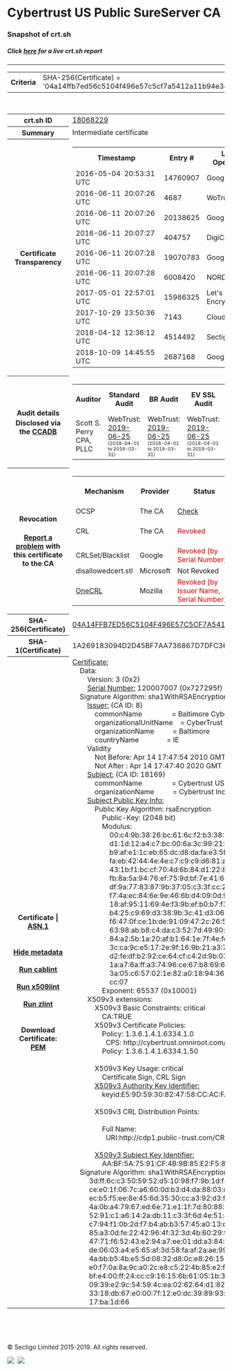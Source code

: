 # Cybertrust US Public SureServer CA
### Snapshot of crt.sh
##### Click [here](https://crt.sh/?q=04A14FFB7ED56C5104F496E57C5CF7A5412A11B94E34A5D25FA558302707F6B0) for a live crt.sh report

---
<!DOCTYPE HTML PUBLIC "-//W3C//DTD HTML 4.0 Transitional//EN">
<HTML>

<BODY>

<TABLE>
  <TR>
    <TH class="outer">Criteria</TH>
    <TD class="outer">SHA-256(Certificate) = '04a14ffb7ed56c5104f496e57c5cf7a5412a11b94e34a5d25fa558302707f6b0'</TD>
  </TR>
</TABLE>
<BR>
<TABLE>
  <TR>
    <TH class="outer">crt.sh ID</TH>
    <TD class="outer"><A href="?id=18068229">18068229</A></TD>
  </TR>
  <TR>
    <TH class="outer">Summary</TH>
    <TD class="outer">Intermediate certificate</TD>
  </TR>
  <TR>
    <TH class="outer">Certificate<BR>Transparency</TH>
    <TD class="outer">
<TABLE class="options" style="margin-left:0px">
  <TR>
    <TH>Timestamp</TH>
    <TH>Entry #</TH>
    <TH>Log Operator</TH>
    <TH>Log URL</TH>
  </TR>
  <TR>
    <TD>2016-05-04&nbsp; <FONT class="small">20:53:31 UTC</FONT></TD>
    <TD>14760907</TD>
    <TD>Google</TD>
    <TD>https://ct.googleapis.com/rocketeer</TD>
  </TR>
  <TR>
    <TD>2016-06-11&nbsp; <FONT class="small">20:07:26 UTC</FONT></TD>
    <TD>4687</TD>
    <TD>WoTrus</TD>
    <TD>https://ctlog.wosign.com</TD>
  </TR>
  <TR>
    <TD>2016-06-11&nbsp; <FONT class="small">20:07:26 UTC</FONT></TD>
    <TD>20138625</TD>
    <TD>Google</TD>
    <TD>https://ct.googleapis.com/pilot</TD>
  </TR>
  <TR>
    <TD>2016-06-11&nbsp; <FONT class="small">20:07:27 UTC</FONT></TD>
    <TD>404757</TD>
    <TD>DigiCert</TD>
    <TD>https://ct1.digicert-ct.com/log</TD>
  </TR>
  <TR>
    <TD>2016-06-11&nbsp; <FONT class="small">20:07:28 UTC</FONT></TD>
    <TD>19070783</TD>
    <TD>Google</TD>
    <TD>https://ct.googleapis.com/aviator</TD>
  </TR>
  <TR>
    <TD>2016-06-11&nbsp; <FONT class="small">20:07:28 UTC</FONT></TD>
    <TD>6008420</TD>
    <TD>NORDUnet</TD>
    <TD>https://plausible.ct.nordu.net</TD>
  </TR>
  <TR>
    <TD>2017-05-01&nbsp; <FONT class="small">22:57:01 UTC</FONT></TD>
    <TD>15986325</TD>
    <TD>Let's Encrypt</TD>
    <TD>https://clicky.ct.letsencrypt.org</TD>
  </TR>
  <TR>
    <TD>2017-10-29&nbsp; <FONT class="small">23:50:36 UTC</FONT></TD>
    <TD>7143</TD>
    <TD>Cloudflare</TD>
    <TD>https://ct.cloudflare.com/logs/nimbus2020</TD>
  </TR>
  <TR>
    <TD>2018-04-12&nbsp; <FONT class="small">12:36:12 UTC</FONT></TD>
    <TD>4514492</TD>
    <TD>Sectigo</TD>
    <TD>https://dodo.ct.comodo.com</TD>
  </TR>
  <TR>
    <TD>2018-10-09&nbsp; <FONT class="small">14:45:55 UTC</FONT></TD>
    <TD>2687168</TD>
    <TD>Google</TD>
    <TD>https://ct.googleapis.com/logs/argon2020</TD>
  </TR>
</TABLE>
    </TD>
  </TR>
  <TR>
    <TH class="outer">Audit details<BR>
      <DIV class="small" style="padding-top:3px">Disclosed via the
        <A href="//ccadb-public.secure.force.com/mozilla/PublicAllIntermediateCerts" target="_blank">CCADB</A></DIV>
    </TH>
    <TD class="outer">
<TABLE class="options" style="margin-left:0px">
  <TR>
    <TH>Auditor</TH>
    <TH>Standard Audit</TH>
    <TH>BR Audit</TH>
    <TH>EV SSL Audit</TH>
    <TH>Documents</TH>
    <TH>CCADB</TH>
    <TH>Root Owner / Certificate</TH>
  </TR>
  <TR>
    <TD style="vertical-align:middle">Scott S. Perry CPA, PLLC</TD>
    <TD>WebTrust:
      <A href="https://www.cpacanada.ca/generichandlers/CPACHandler.ashx?attachmentid=230845" target="_blank">2019-06-25</A>
      <BR><FONT style="font-size:8pt">(2018-04-01 to 2019-03-31)</FONT></TD>
    <TD>WebTrust:
      <A href="https://www.cpacanada.ca/generichandlers/CPACHandler.ashx?attachmentid=230846" target="_blank">2019-06-25</A>
      <BR><FONT style="font-size:8pt">(2018-04-01 to 2019-03-31)</FONT></TD>
    <TD>WebTrust:
      <A href="https://www.cpacanada.ca/generichandlers/CPACHandler.ashx?attachmentid=230847" target="_blank">2019-06-25</A>
      <BR><FONT style="font-size:8pt">(2018-04-01 to 2019-03-31)</FONT></TD>
    <TD>
      <A href="https://content.digicert.com/wp-content/uploads/2019/04/DigiCert_CP_v418.pdf" target="blank">CP</A>
      <A href="https://content.digicert.com/wp-content/uploads/2019/04/DigiCert_CPS_v418.pdf" target="blank">CPS</A>
    </TD>
    <TD><A href="//ccadb.force.com/001o000000dOceGAAS" target="_blank">001o000000dOceGAAS</A></TD>
    <TD><A href="/?id=76">DigiCert</A></TD>
  </TR>
</TABLE>
    </TD>
  </TR>
  <TR>
    <TH class="outer">Revocation<BR><BR>
      <DIV class="small" style="padding-top:3px"><A href="?id=18068229&opt=problemreporting">Report a problem</A> with<BR>this certificate to the CA</DIV></TH>
    <TD class="outer">
      <TABLE class="options" style="margin-left:0px">
        <TR>
          <TH>Mechanism</TH>
          <TH>Provider</TH>
          <TH>Status</TH>
          <TH>Revocation Date</TH>
          <TH>Last Observed in CRL</TH>
          <TH>Last Checked <SPAN style="color:#CC0000;vertical-align:middle;font-size:70%;font-weight:normal">(Error)</SPAN></TH>
        </TR>
        <TR>
          <TD>OCSP</TD>
          <TD>The CA</TD>
          <TD><A href="?id=18068229&opt=ocsp">Check</A></TD>
          <TD><SPAN style="color:#888888">?</SPAN></TD>
          <TD><SPAN style="color:#888888">n/a</SPAN></TD>
          <TD><SPAN style="color:#888888">?</SPAN></TD>
        </TR>
        <TR>
          <TD>CRL</TD>
          <TD>The CA</TD>
          <TD><SPAN style="color:#CC0000">Revoked</SPAN></TD><TD>2018-05-01&nbsp; <FONT class="small">17:17:38 UTC</FONT></TD><TD>2019-11-27&nbsp; <FONT class="small">00:33:19 UTC</FONT></TD><TD>2019-12-04&nbsp; <FONT class="small">20:05:09 UTC</FONT></TD>
        </TR>
        <TR>
          <TD>CRLSet/Blacklist</TD>
          <TD>Google</TD>
          <TD><SPAN style="color:#CC0000">Revoked [by Serial Number]</SPAN></TD>
          <TD><SPAN style="color:#888888">n/a</SPAN></TD>
          <TD><SPAN style="color:#888888">n/a</SPAN></TD>
          <TD><SPAN style="color:#888888">n/a</SPAN></TD>
        </TR>
        <TR>
          <TD>disallowedcert.stl</TD>
          <TD>Microsoft</TD>
          <TD>Not Revoked</TD>
          <TD><SPAN style="color:#888888">n/a</SPAN></TD>
          <TD><SPAN style="color:#888888">n/a</SPAN></TD>
          <TD><SPAN style="color:#888888">n/a</SPAN></TD>
        </TR>
        <TR>
          <TD><A href="/mozilla-onecrl" target="_blank">OneCRL</A></TD>
          <TD>Mozilla</TD>
          <TD><SPAN style="color:#CC0000">Revoked [by Issuer Name, Serial Number]</SPAN></TD><TD>2018-05-30&nbsp; <FONT class="small">12:35:03 UTC</FONT></TD>
          <TD><SPAN style="color:#888888">n/a</SPAN></TD>
          <TD><SPAN style="color:#888888">n/a</SPAN></TD>
        </TR>
      </TABLE>
    </TD>
  </TR>
  <TR>
    <TH class="outer">SHA-256(Certificate)</TH>
    <TD class="outer"><A href="//censys.io/certificates/04a14ffb7ed56c5104f496e57c5cf7a5412a11b94e34a5d25fa558302707f6b0">04A14FFB7ED56C5104F496E57C5CF7A5412A11B94E34A5D25FA558302707F6B0</A></TD>
  </TR>
  <TR>
    <TH class="outer">SHA-1(Certificate)</TH>
    <TD class="outer">1A269183094D2D45BF7AA736867D7DFC363D7385</TD>
  </TR>
  <TR>
    <TH class="outer">Certificate | <A href="?asn1=18068229">ASN.1</A>
      <SPAN class="small"><BR>
      <BR><BR><A href="?id=18068229&opt=nometadata">Hide metadata</A>
      <BR><BR><A href="?id=18068229&opt=cablint">Run cablint</A>
      <BR><BR><A href="?id=18068229&opt=x509lint">Run x509lint</A>
      <BR><BR><A href="?id=18068229&opt=zlint">Run zlint</A>
      <BR><BR><BR>Download Certificate: <A href="?d=18068229">PEM</A>
      </SPAN>
    </TH>
    <TD class="text"><A href="?d=18068229">Certificate:</A><BR>&nbsp;&nbsp;&nbsp;&nbsp;Data:<BR>&nbsp;&nbsp;&nbsp;&nbsp;&nbsp;&nbsp;&nbsp;&nbsp;Version:&nbsp;3&nbsp;(0x2)<BR>&nbsp;&nbsp;&nbsp;&nbsp;&nbsp;&nbsp;&nbsp;&nbsp;<A href="?serial=0727295f">Serial&nbsp;Number:</A>&nbsp;120007007&nbsp;(0x727295f)<BR>&nbsp;&nbsp;&nbsp;&nbsp;Signature&nbsp;Algorithm:&nbsp;sha1WithRSAEncryption<BR>&nbsp;&nbsp;&nbsp;&nbsp;&nbsp;&nbsp;&nbsp;&nbsp;<A href="?caid=8">Issuer:</A> <SPAN class="small">(CA ID: 8)</SPAN><BR>&nbsp;&nbsp;&nbsp;&nbsp;&nbsp;&nbsp;&nbsp;&nbsp;&nbsp;&nbsp;&nbsp;&nbsp;commonName&nbsp;&nbsp;&nbsp;&nbsp;&nbsp;&nbsp;&nbsp;&nbsp;&nbsp;&nbsp;&nbsp;&nbsp;&nbsp;&nbsp;&nbsp;&nbsp;=&nbsp;Baltimore&nbsp;CyberTrust&nbsp;Root<BR>&nbsp;&nbsp;&nbsp;&nbsp;&nbsp;&nbsp;&nbsp;&nbsp;&nbsp;&nbsp;&nbsp;&nbsp;organizationalUnitName&nbsp;&nbsp;&nbsp;&nbsp;=&nbsp;CyberTrust<BR>&nbsp;&nbsp;&nbsp;&nbsp;&nbsp;&nbsp;&nbsp;&nbsp;&nbsp;&nbsp;&nbsp;&nbsp;organizationName&nbsp;&nbsp;&nbsp;&nbsp;&nbsp;&nbsp;&nbsp;&nbsp;&nbsp;&nbsp;=&nbsp;Baltimore<BR>&nbsp;&nbsp;&nbsp;&nbsp;&nbsp;&nbsp;&nbsp;&nbsp;&nbsp;&nbsp;&nbsp;&nbsp;countryName&nbsp;&nbsp;&nbsp;&nbsp;&nbsp;&nbsp;&nbsp;&nbsp;&nbsp;&nbsp;&nbsp;&nbsp;&nbsp;&nbsp;&nbsp;=&nbsp;IE<BR>&nbsp;&nbsp;&nbsp;&nbsp;&nbsp;&nbsp;&nbsp;&nbsp;Validity<BR>&nbsp;&nbsp;&nbsp;&nbsp;&nbsp;&nbsp;&nbsp;&nbsp;&nbsp;&nbsp;&nbsp;&nbsp;Not&nbsp;Before:&nbsp;Apr&nbsp;14&nbsp;17:47:54&nbsp;2010&nbsp;GMT<BR>&nbsp;&nbsp;&nbsp;&nbsp;&nbsp;&nbsp;&nbsp;&nbsp;&nbsp;&nbsp;&nbsp;&nbsp;Not&nbsp;After&nbsp;:&nbsp;Apr&nbsp;14&nbsp;17:47:40&nbsp;2020&nbsp;GMT<BR>&nbsp;&nbsp;&nbsp;&nbsp;&nbsp;&nbsp;&nbsp;&nbsp;<A href="?caid=18169">Subject:</A> <SPAN class="small">(CA ID: 18169)</SPAN><BR>&nbsp;&nbsp;&nbsp;&nbsp;&nbsp;&nbsp;&nbsp;&nbsp;&nbsp;&nbsp;&nbsp;&nbsp;commonName&nbsp;&nbsp;&nbsp;&nbsp;&nbsp;&nbsp;&nbsp;&nbsp;&nbsp;&nbsp;&nbsp;&nbsp;&nbsp;&nbsp;&nbsp;&nbsp;=&nbsp;Cybertrust&nbsp;US&nbsp;Public&nbsp;SureServer&nbsp;CA<BR>&nbsp;&nbsp;&nbsp;&nbsp;&nbsp;&nbsp;&nbsp;&nbsp;&nbsp;&nbsp;&nbsp;&nbsp;organizationName&nbsp;&nbsp;&nbsp;&nbsp;&nbsp;&nbsp;&nbsp;&nbsp;&nbsp;&nbsp;=&nbsp;Cybertrust&nbsp;Inc<BR>&nbsp;&nbsp;&nbsp;&nbsp;&nbsp;&nbsp;&nbsp;&nbsp;<A href="?spkisha256=c81643afa733fdf1ed4e4ef80d0556c5ebe17b8703eb0a4176cfed54772f2737">Subject&nbsp;Public&nbsp;Key&nbsp;Info:</A><BR>&nbsp;&nbsp;&nbsp;&nbsp;&nbsp;&nbsp;&nbsp;&nbsp;&nbsp;&nbsp;&nbsp;&nbsp;Public&nbsp;Key&nbsp;Algorithm:&nbsp;rsaEncryption<BR>&nbsp;&nbsp;&nbsp;&nbsp;&nbsp;&nbsp;&nbsp;&nbsp;&nbsp;&nbsp;&nbsp;&nbsp;&nbsp;&nbsp;&nbsp;&nbsp;Public-Key:&nbsp;(2048&nbsp;bit)<BR>&nbsp;&nbsp;&nbsp;&nbsp;&nbsp;&nbsp;&nbsp;&nbsp;&nbsp;&nbsp;&nbsp;&nbsp;&nbsp;&nbsp;&nbsp;&nbsp;Modulus:<BR>&nbsp;&nbsp;&nbsp;&nbsp;&nbsp;&nbsp;&nbsp;&nbsp;&nbsp;&nbsp;&nbsp;&nbsp;&nbsp;&nbsp;&nbsp;&nbsp;&nbsp;&nbsp;&nbsp;&nbsp;00:c4:9b:38:26:bc:61:6c:f2:b3:38:3d:25:92:1f:<BR>&nbsp;&nbsp;&nbsp;&nbsp;&nbsp;&nbsp;&nbsp;&nbsp;&nbsp;&nbsp;&nbsp;&nbsp;&nbsp;&nbsp;&nbsp;&nbsp;&nbsp;&nbsp;&nbsp;&nbsp;d1:1d:12:a4:c7:bc:00:6a:3c:99:21:f7:a7:73:7d:<BR>&nbsp;&nbsp;&nbsp;&nbsp;&nbsp;&nbsp;&nbsp;&nbsp;&nbsp;&nbsp;&nbsp;&nbsp;&nbsp;&nbsp;&nbsp;&nbsp;&nbsp;&nbsp;&nbsp;&nbsp;b9:af:e1:1c:eb:65:dc:d8:da:fa:e3:5f:62:90:28:<BR>&nbsp;&nbsp;&nbsp;&nbsp;&nbsp;&nbsp;&nbsp;&nbsp;&nbsp;&nbsp;&nbsp;&nbsp;&nbsp;&nbsp;&nbsp;&nbsp;&nbsp;&nbsp;&nbsp;&nbsp;fa:eb:42:44:4e:4e:c7:c9:c9:d6:81:a9:8b:28:83:<BR>&nbsp;&nbsp;&nbsp;&nbsp;&nbsp;&nbsp;&nbsp;&nbsp;&nbsp;&nbsp;&nbsp;&nbsp;&nbsp;&nbsp;&nbsp;&nbsp;&nbsp;&nbsp;&nbsp;&nbsp;43:1b:f1:bc:cf:70:4d:6b:84:d1:22:8f:38:15:e0:<BR>&nbsp;&nbsp;&nbsp;&nbsp;&nbsp;&nbsp;&nbsp;&nbsp;&nbsp;&nbsp;&nbsp;&nbsp;&nbsp;&nbsp;&nbsp;&nbsp;&nbsp;&nbsp;&nbsp;&nbsp;fb:8a:5a:94:76:ef:75:9d:bf:7e:41:6d:c2:08:1c:<BR>&nbsp;&nbsp;&nbsp;&nbsp;&nbsp;&nbsp;&nbsp;&nbsp;&nbsp;&nbsp;&nbsp;&nbsp;&nbsp;&nbsp;&nbsp;&nbsp;&nbsp;&nbsp;&nbsp;&nbsp;df:9a:77:83:87:9b:37:05:c3:3f:cc:2d:82:e8:dd:<BR>&nbsp;&nbsp;&nbsp;&nbsp;&nbsp;&nbsp;&nbsp;&nbsp;&nbsp;&nbsp;&nbsp;&nbsp;&nbsp;&nbsp;&nbsp;&nbsp;&nbsp;&nbsp;&nbsp;&nbsp;f7:4a:ec:84:6e:9e:46:6b:d4:09:0d:95:15:fd:72:<BR>&nbsp;&nbsp;&nbsp;&nbsp;&nbsp;&nbsp;&nbsp;&nbsp;&nbsp;&nbsp;&nbsp;&nbsp;&nbsp;&nbsp;&nbsp;&nbsp;&nbsp;&nbsp;&nbsp;&nbsp;18:af:95:11:69:4e:f3:9b:ef:b0:b7:f3:53:75:fe:<BR>&nbsp;&nbsp;&nbsp;&nbsp;&nbsp;&nbsp;&nbsp;&nbsp;&nbsp;&nbsp;&nbsp;&nbsp;&nbsp;&nbsp;&nbsp;&nbsp;&nbsp;&nbsp;&nbsp;&nbsp;b4:25:c9:69:d3:38:9b:3c:41:d3:06:ea:24:6c:c6:<BR>&nbsp;&nbsp;&nbsp;&nbsp;&nbsp;&nbsp;&nbsp;&nbsp;&nbsp;&nbsp;&nbsp;&nbsp;&nbsp;&nbsp;&nbsp;&nbsp;&nbsp;&nbsp;&nbsp;&nbsp;f6:47:0f:ce:1b:de:91:09:47:2c:26:5c:b5:85:f3:<BR>&nbsp;&nbsp;&nbsp;&nbsp;&nbsp;&nbsp;&nbsp;&nbsp;&nbsp;&nbsp;&nbsp;&nbsp;&nbsp;&nbsp;&nbsp;&nbsp;&nbsp;&nbsp;&nbsp;&nbsp;63:98:ab:b8:c4:da:c3:52:7d:49:90:a6:ec:88:63:<BR>&nbsp;&nbsp;&nbsp;&nbsp;&nbsp;&nbsp;&nbsp;&nbsp;&nbsp;&nbsp;&nbsp;&nbsp;&nbsp;&nbsp;&nbsp;&nbsp;&nbsp;&nbsp;&nbsp;&nbsp;84:a2:5b:1a:20:af:b1:64:1e:7f:4e:fe:c7:13:01:<BR>&nbsp;&nbsp;&nbsp;&nbsp;&nbsp;&nbsp;&nbsp;&nbsp;&nbsp;&nbsp;&nbsp;&nbsp;&nbsp;&nbsp;&nbsp;&nbsp;&nbsp;&nbsp;&nbsp;&nbsp;3c:ca:9c:e5:17:2e:9f:16:9b:21:a3:71:ae:88:26:<BR>&nbsp;&nbsp;&nbsp;&nbsp;&nbsp;&nbsp;&nbsp;&nbsp;&nbsp;&nbsp;&nbsp;&nbsp;&nbsp;&nbsp;&nbsp;&nbsp;&nbsp;&nbsp;&nbsp;&nbsp;d2:fe:df:b2:92:ce:64:cf:c4:2d:9b:03:2c:91:dd:<BR>&nbsp;&nbsp;&nbsp;&nbsp;&nbsp;&nbsp;&nbsp;&nbsp;&nbsp;&nbsp;&nbsp;&nbsp;&nbsp;&nbsp;&nbsp;&nbsp;&nbsp;&nbsp;&nbsp;&nbsp;1a:a7:6a:ff:a3:74:96:ce:67:b8:69:66:12:e5:7d:<BR>&nbsp;&nbsp;&nbsp;&nbsp;&nbsp;&nbsp;&nbsp;&nbsp;&nbsp;&nbsp;&nbsp;&nbsp;&nbsp;&nbsp;&nbsp;&nbsp;&nbsp;&nbsp;&nbsp;&nbsp;3a:05:c6:57:02:1e:82:a0:18:94:36:b9:99:92:9f:<BR>&nbsp;&nbsp;&nbsp;&nbsp;&nbsp;&nbsp;&nbsp;&nbsp;&nbsp;&nbsp;&nbsp;&nbsp;&nbsp;&nbsp;&nbsp;&nbsp;&nbsp;&nbsp;&nbsp;&nbsp;cc:07<BR>&nbsp;&nbsp;&nbsp;&nbsp;&nbsp;&nbsp;&nbsp;&nbsp;&nbsp;&nbsp;&nbsp;&nbsp;&nbsp;&nbsp;&nbsp;&nbsp;Exponent:&nbsp;65537&nbsp;(0x10001)<BR>&nbsp;&nbsp;&nbsp;&nbsp;&nbsp;&nbsp;&nbsp;&nbsp;X509v3&nbsp;extensions:<BR>&nbsp;&nbsp;&nbsp;&nbsp;&nbsp;&nbsp;&nbsp;&nbsp;&nbsp;&nbsp;&nbsp;&nbsp;X509v3&nbsp;Basic&nbsp;Constraints:&nbsp;critical<BR>&nbsp;&nbsp;&nbsp;&nbsp;&nbsp;&nbsp;&nbsp;&nbsp;&nbsp;&nbsp;&nbsp;&nbsp;&nbsp;&nbsp;&nbsp;&nbsp;CA:TRUE<BR>&nbsp;&nbsp;&nbsp;&nbsp;&nbsp;&nbsp;&nbsp;&nbsp;&nbsp;&nbsp;&nbsp;&nbsp;X509v3&nbsp;Certificate&nbsp;Policies:&nbsp;<BR>&nbsp;&nbsp;&nbsp;&nbsp;&nbsp;&nbsp;&nbsp;&nbsp;&nbsp;&nbsp;&nbsp;&nbsp;&nbsp;&nbsp;&nbsp;&nbsp;Policy:&nbsp;1.3.6.1.4.1.6334.1.0<BR>&nbsp;&nbsp;&nbsp;&nbsp;&nbsp;&nbsp;&nbsp;&nbsp;&nbsp;&nbsp;&nbsp;&nbsp;&nbsp;&nbsp;&nbsp;&nbsp;&nbsp;&nbsp;CPS:&nbsp;http://cybertrust.omniroot.com/repository.cfm<BR>&nbsp;&nbsp;&nbsp;&nbsp;&nbsp;&nbsp;&nbsp;&nbsp;&nbsp;&nbsp;&nbsp;&nbsp;&nbsp;&nbsp;&nbsp;&nbsp;Policy:&nbsp;1.3.6.1.4.1.6334.1.50<BR><BR>&nbsp;&nbsp;&nbsp;&nbsp;&nbsp;&nbsp;&nbsp;&nbsp;&nbsp;&nbsp;&nbsp;&nbsp;X509v3&nbsp;Key&nbsp;Usage:&nbsp;critical<BR>&nbsp;&nbsp;&nbsp;&nbsp;&nbsp;&nbsp;&nbsp;&nbsp;&nbsp;&nbsp;&nbsp;&nbsp;&nbsp;&nbsp;&nbsp;&nbsp;Certificate&nbsp;Sign,&nbsp;CRL&nbsp;Sign<BR>&nbsp;&nbsp;&nbsp;&nbsp;&nbsp;&nbsp;&nbsp;&nbsp;&nbsp;&nbsp;&nbsp;&nbsp;<A href="?ski=e59d5930824758ccacfa085436867b3ab5044df0">X509v3&nbsp;Authority&nbsp;Key&nbsp;Identifier:</A><BR>&nbsp;&nbsp;&nbsp;&nbsp;&nbsp;&nbsp;&nbsp;&nbsp;&nbsp;&nbsp;&nbsp;&nbsp;&nbsp;&nbsp;&nbsp;&nbsp;keyid:E5:9D:59:30:82:47:58:CC:AC:FA:08:54:36:86:7B:3A:B5:04:4D:F0<BR><BR>&nbsp;&nbsp;&nbsp;&nbsp;&nbsp;&nbsp;&nbsp;&nbsp;&nbsp;&nbsp;&nbsp;&nbsp;X509v3&nbsp;CRL&nbsp;Distribution&nbsp;Points:&nbsp;<BR><BR>&nbsp;&nbsp;&nbsp;&nbsp;&nbsp;&nbsp;&nbsp;&nbsp;&nbsp;&nbsp;&nbsp;&nbsp;&nbsp;&nbsp;&nbsp;&nbsp;Full&nbsp;Name:<BR>&nbsp;&nbsp;&nbsp;&nbsp;&nbsp;&nbsp;&nbsp;&nbsp;&nbsp;&nbsp;&nbsp;&nbsp;&nbsp;&nbsp;&nbsp;&nbsp;&nbsp;&nbsp;URI:http://cdp1.public-trust.com/CRL/Omniroot2025.crl<BR><BR>&nbsp;&nbsp;&nbsp;&nbsp;&nbsp;&nbsp;&nbsp;&nbsp;&nbsp;&nbsp;&nbsp;&nbsp;<A href="?ski=aabf5a7591cf4b9b85e2f58b6e141b75885eff83">X509v3&nbsp;Subject&nbsp;Key&nbsp;Identifier:</A><BR>&nbsp;&nbsp;&nbsp;&nbsp;&nbsp;&nbsp;&nbsp;&nbsp;&nbsp;&nbsp;&nbsp;&nbsp;&nbsp;&nbsp;&nbsp;&nbsp;AA:BF:5A:75:91:CF:4B:9B:85:E2:F5:8B:6E:14:1B:75:88:5E:FF:83<BR>&nbsp;&nbsp;&nbsp;&nbsp;Signature&nbsp;Algorithm:&nbsp;sha1WithRSAEncryption<BR>&nbsp;&nbsp;&nbsp;&nbsp;&nbsp;&nbsp;&nbsp;&nbsp;&nbsp;3d:ff:6c:c3:50:59:52:d5:10:98:f7:9b:1d:f4:fa:ee:7a:ee:<BR>&nbsp;&nbsp;&nbsp;&nbsp;&nbsp;&nbsp;&nbsp;&nbsp;&nbsp;ce:e0:1f:06:7c:a6:60:0d:b3:d4:da:88:03:d2:61:20:8d:d6:<BR>&nbsp;&nbsp;&nbsp;&nbsp;&nbsp;&nbsp;&nbsp;&nbsp;&nbsp;ec:b5:f5:ee:8e:45:6d:35:30:cc:a3:92:d3:fa:7d:a1:67:0f:<BR>&nbsp;&nbsp;&nbsp;&nbsp;&nbsp;&nbsp;&nbsp;&nbsp;&nbsp;4a:0b:a4:79:67:ed:6e:71:e1:1f:7d:80:88:8c:18:d5:31:e4:<BR>&nbsp;&nbsp;&nbsp;&nbsp;&nbsp;&nbsp;&nbsp;&nbsp;&nbsp;52:91:c1:a6:14:2a:db:11:c3:3f:6d:4e:51:af:b2:0c:91:e2:<BR>&nbsp;&nbsp;&nbsp;&nbsp;&nbsp;&nbsp;&nbsp;&nbsp;&nbsp;c7:94:f1:0b:2d:f7:b4:ab:b3:57:45:a0:13:de:2b:ba:4b:9c:<BR>&nbsp;&nbsp;&nbsp;&nbsp;&nbsp;&nbsp;&nbsp;&nbsp;&nbsp;85:a3:0d:fe:22:42:96:4f:32:3d:4b:60:29:9e:ea:5e:46:24:<BR>&nbsp;&nbsp;&nbsp;&nbsp;&nbsp;&nbsp;&nbsp;&nbsp;&nbsp;47:71:f6:52:43:e2:94:a7:ee:01:dd:a3:84:72:d8:7a:4a:80:<BR>&nbsp;&nbsp;&nbsp;&nbsp;&nbsp;&nbsp;&nbsp;&nbsp;&nbsp;de:06:03:a4:e5:65:af:3d:58:fa:af:2a:ae:99:e4:33:af:40:<BR>&nbsp;&nbsp;&nbsp;&nbsp;&nbsp;&nbsp;&nbsp;&nbsp;&nbsp;4a:bb:b5:4b:e5:5d:08:32:d8:0c:e8:26:15:10:fd:7d:e7:5c:<BR>&nbsp;&nbsp;&nbsp;&nbsp;&nbsp;&nbsp;&nbsp;&nbsp;&nbsp;e0:f7:0a:8a:9c:a0:2c:e8:c5:22:4b:85:e2:f5:b9:ac:a2:4d:<BR>&nbsp;&nbsp;&nbsp;&nbsp;&nbsp;&nbsp;&nbsp;&nbsp;&nbsp;bf:e4:00:ff:24:cc:c9:16:15:6b:61:05:1b:37:4f:8b:bb:02:<BR>&nbsp;&nbsp;&nbsp;&nbsp;&nbsp;&nbsp;&nbsp;&nbsp;&nbsp;09:39:e2:9c:54:59:4c:ea:02:62:64:d1:82:b7:d3:f5:fd:b6:<BR>&nbsp;&nbsp;&nbsp;&nbsp;&nbsp;&nbsp;&nbsp;&nbsp;&nbsp;33:18:db:67:e0:00:7f:12:e0:dc:39:89:93:d1:1e:90:0a:ea:<BR>&nbsp;&nbsp;&nbsp;&nbsp;&nbsp;&nbsp;&nbsp;&nbsp;&nbsp;17:ba:1d:66<BR>    </TD>
  </TR>
</TABLE>

  <BR><BR><BR>

  <P class="copyright">&copy; Sectigo Limited 2015-2019. All rights reserved.</P>
  <DIV>
    <A href="https://sectigo.com/"><IMG src="/sectigo_s.png"></A>
    &nbsp;<A href="https://github.com/crtsh"><IMG src="/GitHub-Mark-32px.png"></A>
  </DIV>
</BODY>
</HTML>
